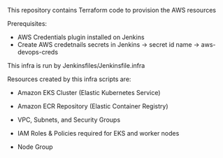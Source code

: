 This repository contains Terraform code to provision the AWS resources

Prerequisites:

* AWS Credentials plugin installed on Jenkins
* Create AWS credetnails secrets in Jenkins -> secret id name -> aws-devops-creds

This infra is run by Jenkinsfiles/Jenkinsfile.infra


Resources created by this infra scripts are:

* Amazon EKS Cluster (Elastic Kubernetes Service)

* Amazon ECR Repository (Elastic Container Registry)

* VPC, Subnets, and Security Groups

* IAM Roles & Policies required for EKS and worker nodes

* Node Group


